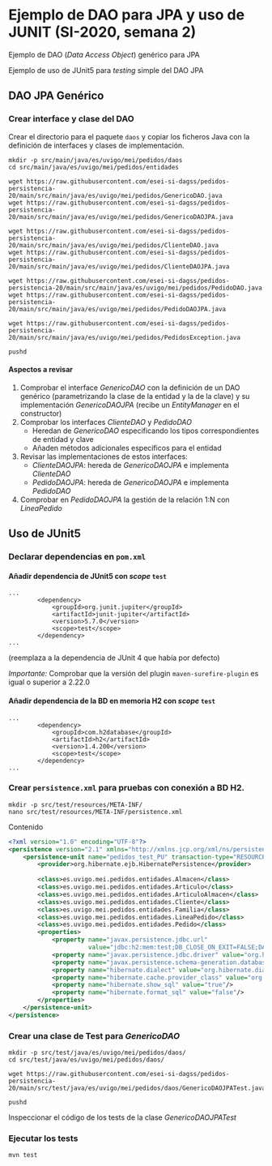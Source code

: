 # Ejemplo de DAO para JPA y uso de JUNIT (SI-2020, semana 2)

Ejemplo de DAO (_Data Access Object_) genérico para JPA

Ejemplo de uso de JUnit5 para _testing_ simple del DAO JPA



## DAO JPA Genérico

### Crear interface y clase del DAO

Crear el directorio para el paquete `daos` y copiar los ficheros Java con la definición de interfaces y clases de implementación.
```
mkdir -p src/main/java/es/uvigo/mei/pedidos/daos
cd src/main/java/es/uvigo/mei/pedidos/entidades

wget https://raw.githubusercontent.com/esei-si-dagss/pedidos-persistencia-20/main/src/main/java/es/uvigo/mei/pedidos/GenericoDAO.java
wget https://raw.githubusercontent.com/esei-si-dagss/pedidos-persistencia-20/main/src/main/java/es/uvigo/mei/pedidos/GenericoDAOJPA.java

wget https://raw.githubusercontent.com/esei-si-dagss/pedidos-persistencia-20/main/src/main/java/es/uvigo/mei/pedidos/ClienteDAO.java
wget https://raw.githubusercontent.com/esei-si-dagss/pedidos-persistencia-20/main/src/main/java/es/uvigo/mei/pedidos/ClienteDAOJPA.java

wget https://raw.githubusercontent.com/esei-si-dagss/pedidos-persistencia-20/main/src/main/java/es/uvigo/mei/pedidos/PedidoDAO.java
wget https://raw.githubusercontent.com/esei-si-dagss/pedidos-persistencia-20/main/src/main/java/es/uvigo/mei/pedidos/PedidoDAOJPA.java

wget https://raw.githubusercontent.com/esei-si-dagss/pedidos-persistencia-20/main/src/main/java/es/uvigo/mei/pedidos/PedidosException.java

pushd
```

#### Aspectos a revisar
1. Comprobar el interface _GenericoDAO_  con la definición de un DAO genérico (parametrizando la clase de la entidad y la de la clave) y su implementación _GenericoDAOJPA_ (recibe un _EntityManager_ en el constructor)
2. Comprobar los interfaces _ClienteDAO_ y _PedidoDAO_ 
	* Heredan de _GenericoDAO_ especificando los tipos correspondientes de entidad y clave
	* Añaden métodos adicionales específicos para el entidad
3. Revisar las  implementaciones de estos interfaces:
	* _ClienteDAOJPA_: hereda de _GenericoDAOJPA_ e implementa _ClienteDAO_
	* _PedidoDAOJPA_: hereda de _GenericoDAOJPA_ e implementa _PedidoDAO_
4. Comprobar en _PedidoDAOJPA_ la gestión de la relación 1:N con _LineaPedido_



## Uso de JUnit5

### Declarar dependencias en `pom.xml`

#### Añadir dependencia de JUnit5 con _scope_ `test`
```
...
        <dependency>
            <groupId>org.junit.jupiter</groupId>
            <artifactId>junit-jupiter</artifactId>
            <version>5.7.0</version>
            <scope>test</scope>
        </dependency>
...
```
(reemplaza a la dependencia de JUnit 4 que había por defecto)

*Importante:* Comprobar que la versión del plugin `maven-surefire-plugin` es igual o superior a 2.22.0

#### Añadir dependencia de la BD en memoria H2 con _scope_ `test` 
```
...
        <dependency>
            <groupId>com.h2database</groupId>
            <artifactId>h2</artifactId>
            <version>1.4.200</version>
            <scope>test</scope>
        </dependency>
...
```


### Crear `persistence.xml` para pruebas con conexión a BD H2.

```
mkdir -p src/test/resources/META-INF/
nano src/test/resources/META-INF/persistence.xml
```

Contenido

```xml
<?xml version="1.0" encoding="UTF-8"?>
<persistence version="2.1" xmlns="http://xmlns.jcp.org/xml/ns/persistence" xmlns:xsi="http://www.w3.org/2001/XMLSchema-instance" xsi:schemaLocation="http://xmlns.jcp.org/xml/ns/persistence http://xmlns.jcp.org/xml/ns/persistence/persistence_2_1.xsd">
    <persistence-unit name="pedidos_test_PU" transaction-type="RESOURCE_LOCAL">
        <provider>org.hibernate.ejb.HibernatePersistence</provider>
        
        <class>es.uvigo.mei.pedidos.entidades.Almacen</class>
        <class>es.uvigo.mei.pedidos.entidades.Articulo</class>
        <class>es.uvigo.mei.pedidos.entidades.ArticuloAlmacen</class>
        <class>es.uvigo.mei.pedidos.entidades.Cliente</class>
        <class>es.uvigo.mei.pedidos.entidades.Familia</class>
        <class>es.uvigo.mei.pedidos.entidades.LineaPedido</class>
        <class>es.uvigo.mei.pedidos.entidades.Pedido</class>
        <properties>
            <property name="javax.persistence.jdbc.url"
                      value="jdbc:h2:mem:test;DB_CLOSE_ON_EXIT=FALSE;DATABASE_TO_UPPER=false;" />
            <property name="javax.persistence.jdbc.driver" value="org.h2.Driver" />
            <property name="javax.persistence.schema-generation.database.action" value="drop-and-create" />
            <property name="hibernate.dialect" value="org.hibernate.dialect.H2Dialect"/>
            <property name="hibernate.cache.provider_class" value="org.hibernate.cache.NoCacheProvider"/>
            <property name="hibernate.show_sql" value="true"/>
            <property name="hibernate.format_sql" value="false"/>            
        </properties>
    </persistence-unit>
</persistence>
```



### Crear una clase de Test para _GenericoDAO_

```
mkdir -p src/test/java/es/uvigo/mei/pedidos/daos/
cd src/test/java/es/uvigo/mei/pedidos/daos/

wget https://raw.githubusercontent.com/esei-si-dagss/pedidos-persistencia-20/main/src/test/java/es/uvigo/mei/pedidos/daos/GenericoDAOJPATest.java

pushd
```

Inspeccionar el código de los tests de la clase _GenericoDAOJPATest_

### Ejecutar los tests

```
mvn test
```

